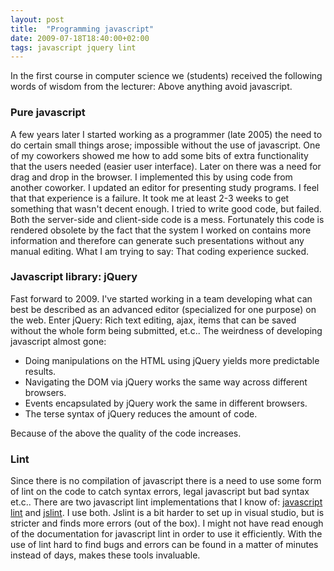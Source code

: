 ```yaml
---
layout: post
title:  "Programming javascript"
date: 2009-07-18T18:40:00+02:00
tags: javascript jquery lint
---
```


In the first course in computer science we (students) received the following words of wisdom from the lecturer:
Above anything avoid javascript.

### Pure javascript

A few years later I started working as a programmer (late 2005) the need to do certain small things arose; impossible without the use of javascript. One of my coworkers showed me how to add some bits of extra functionality that the users needed (easier user interface). Later on there was a need for drag and drop in the browser. I implemented this by using code from another coworker. I updated an editor for presenting study programs. I feel that that experience is a failure. It took me at least 2-3 weeks to get something that wasn't decent enough. I tried to write good code, but failed. Both the server-side and client-side code is a mess. Fortunately this code is rendered obsolete by the fact that the system I worked on contains more information and therefore can generate such presentations without any manual  editing. What I am trying to say: That coding experience sucked.

### Javascript library: jQuery

Fast forward to 2009. I've started working in a team developing what can best be described as an advanced editor (specialized for one purpose) on the web. Enter jQuery: Rich text editing, ajax, items that can be saved without the whole form being submitted, et.c.. The weirdness of developing javascript almost gone:
 - Doing manipulations on the HTML using jQuery yields more predictable results.
 - Navigating the DOM via jQuery works the same way across different browsers.
 - Events encapsulated by jQuery work the same in different browsers.
 - The terse syntax of jQuery reduces the amount of code.

Because of the above the quality of the code increases.

### Lint

Since there is no compilation of javascript there is a need to use some form of lint on the code to catch syntax errors, legal javascript but bad syntax et.c.. There are two javascript lint implementations that I know of: <a href="http://javascriptlint.com/">javascript lint</a> and <a href="http://www.jslint.com/">jslint</a>. I use both. Jslint is a bit harder to set up in visual studio, but is stricter and finds more errors (out of the box). I might not have read enough of the documentation for javascript lint in order to use it efficiently. With the use of lint hard to find bugs and errors can be found in a matter of minutes instead of days, makes these tools invaluable.

